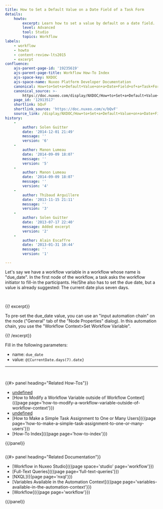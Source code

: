 ```yaml
---
title: How to Set a Default Value on a Date Field of a Task Form
details:
    howto:
        excerpt: Learn how to set a value by default on a date field.
        level: Advanced
        tool: Studio
        topics: Workflow
labels:
    - workflow
    - howto
    - content-review-lts2015
    - excerpt
confluence:
    ajs-parent-page-id: '19235619'
    ajs-parent-page-title: Workflow How-To Index
    ajs-space-key: NXDOC
    ajs-space-name: Nuxeo Platform Developer Documentation
    canonical: How+to+Set+a+Default+Value+on+a+Date+Field+of+a+Task+Form
    canonical_source: >-
        https://doc.nuxeo.com/display/NXDOC/How+to+Set+a+Default+Value+on+a+Date+Field+of+a+Task+Form
    page_id: '12913517'
    shortlink: bQvF
    shortlink_source: 'https://doc.nuxeo.com/x/bQvF'
    source_link: /display/NXDOC/How+to+Set+a+Default+Value+on+a+Date+Field+of+a+Task+Form
history:
    - 
        author: Solen Guitter
        date: '2014-12-01 21:49'
        message: ''
        version: '6'
    - 
        author: Manon Lumeau
        date: '2014-09-09 18:07'
        message: ''
        version: '5'
    - 
        author: Manon Lumeau
        date: '2014-09-09 18:07'
        message: ''
        version: '4'
    - 
        author: Thibaud Arguillere
        date: '2013-11-15 21:11'
        message: ''
        version: '3'
    - 
        author: Solen Guitter
        date: '2013-07-17 22:40'
        message: Added excerpt
        version: '2'
    - 
        author: Alain Escaffre
        date: '2013-01-31 10:44'
        message: ''
        version: '1'

---
```

Let's say we have a workflow variable in a workflow whose name is "due_date". In the first node of the workflow, a task asks the workflow initiator to fill-in the participants. He/She also has to set the due date, but a value is already suggested: The current date plus seven days.

&nbsp;

{{! excerpt}}

To pre-set the due_date value, you can use an "input automation chain" on the node ("General" tab of the "Node Properties" dialog). In this automation chain, you use the "Workflow Context>Set Workflow Variable".

{{! /excerpt}}

<span>Fill in the following parameters:</span>

*   name: `due_date`
*   value: `@{CurrentDate.days(7).date}`

* * *

&nbsp;

<div class="row" data-equalizer="" data-equalize-on="medium">

<div class="column medium-6">{{#> panel heading="Related How-Tos"}}

*   [undefined]({{page}})&nbsp;
*   [How to Modify a Workflow Variable outside of Workflow Context]({{page page='how-to-modify-a-workflow-variable-outside-of-workflow-context'}})
*   [undefined]({{page}})&nbsp;
*   [How to Make a Simple Task Assignment to One or Many Users]({{page page='how-to-make-a-simple-task-assignment-to-one-or-many-users'}})&nbsp;
*   [How-To Index]({{page page='how-to-index'}})

{{/panel}}</div>

<div class="column medium-6">{{#> panel heading="Related Documentation"}}

*   [Workflow in Nuxeo Studio]({{page space='studio' page='workflow'}})
*   [Full-Text Queries]({{page page='full-text-queries'}})
*   [NXQL]({{page page='nxql'}})
*   [Variables Available in the Automation Context]({{page page='variables-available-in-the-automation-context'}})
*   [Workflow]({{page page='workflow'}})

{{/panel}}</div>

</div>
